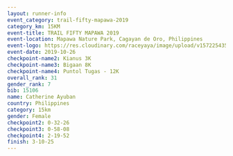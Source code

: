 ```yaml
---
layout: runner-info 
event_category: trail-fifty-mapawa-2019 
category_km: 15KM 
event-title: TRAIL FIFTY MAPAWA 2019 
event-location: Mapawa Nature Park, Cagayan de Oro, Philippines 
event-logo: https://res.cloudinary.com/raceyaya/image/upload/v1572254355/logo/trail-fifty-mapawa_fizjmb.jpg 
event-date: 2019-10-26 
checkpoint-name2: Kianus 3K 
checkpoint-name3: Bigaan 8K 
checkpoint-name4: Puntol Tugas - 12K 
overall_rank: 31
gender_rank: 7
bib: 15106
name: Catherine Ayuban
country: Philippines
category: 15km
gender: Female
checkpoint2: 0-32-26
checkpoint3: 0-58-08
checkpoint4: 2-19-52
finish: 3-10-25
---
```


